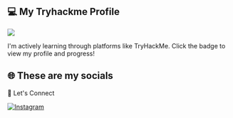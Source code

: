 ## 💻 My Tryhackme Profile 

[![](https://tryhackme-badges.s3.amazonaws.com/ROGUEBYTE.png)](https://tryhackme.com/p/ROGUEBYTE)

I'm actively learning through platforms like TryHackMe. Click the badge to view my profile and progress!

## 🌐 These are my socials
🤝 Let's Connect

[![Instagram](https://img.shields.io/badge/Instagram-%23E4405F.svg?style=for-the-badge&logo=instagram&logoColor=white)](https://www.instagram.com/rogue_byte/)
